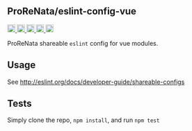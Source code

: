 <a name="ProReNata/eslint-config-vue"></a>

## ProReNata/eslint-config-vue
<a href="https://travis-ci.org/ProReNata/eslint-config-vue"
title="Travis status">
<img
src="https://travis-ci.org/ProReNata/eslint-config-vue.svg?branch=master"
alt="Travis status" height="18">
</a>
<a href="https://david-dm.org/ProReNata/eslint-config-vue"
title="Dependency status">
<img src="https://david-dm.org/ProReNata/eslint-config-vue/status.svg"
alt="Dependency status" height="18"/>
</a>
<a
href="https://david-dm.org/ProReNata/eslint-config-vue?type=dev"
title="devDependency status">
<img src="https://david-dm.org/ProReNata/eslint-config-vue/dev-status.svg"
alt="devDependency status" height="18"/>
</a>
<a href="https://badge.fury.io/js/%40prorenata%2Feslint-config-vue" title="npm version">
<img src="https://badge.fury.io/js/%40prorenata%2Feslint-config-vue.svg"
alt="npm version" height="18">
</a>
<a
  href="https://bettercodehub.com/results/ProReNata/Feslint-config-vue"
  title="bettercodehub score">
<img src="https://bettercodehub.com/edge/badge/ProReNata/Feslint-config-vue?branch=master"
  alt="bettercodehub score" height="18">
</a>

ProReNata shareable `eslint` config for vue modules.

## Usage
See http://eslint.org/docs/developer-guide/shareable-configs

## Tests
Simply clone the repo, `npm install`, and run `npm test`
